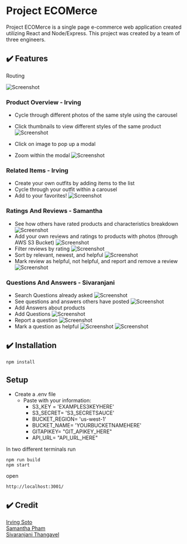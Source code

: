 # Project ECOMerce
Project ECOMerce is a single page e-commerce web application created utilizing React and Node/Express. This project was created by a team of three engineers.

## :heavy_check_mark: Features
Routing

![Screenshot](http://g.recordit.co/r3GpT6fwVm.gif)



### Product Overview - Irving

* Cycle through different photos of the same style using the carousel
* Click thumbnails to view different styles of the same product
![Screenshot](http://g.recordit.co/pFiiwNQxV3.gif)


* Click on image to pop up a modal
* Zoom within the modal
![Screenshot](http://g.recordit.co/l7jxtacOtw.gif)

### Related Items - Irving

* Create your own outfits by adding items to the list
* Cycle through your outfit within a carousel
* Add to your favorites!
![Screenshot](http://g.recordit.co/xPjmtsaOsL.gif)


### Ratings And Reviews - Samantha

* See how others have rated products and characteristics breakdown
![Screenshot](http://g.recordit.co/hj3jUVBapp.gif)
* Add your own reviews and ratings to products with photos (through AWS S3 Bucket)
![Screenshot](http://g.recordit.co/6kExNNsekv.gif)
* Filter reviews by rating
![Screenshot](http://g.recordit.co/jIuF3ErQAt.gif)
* Sort by relevant, newest, and helpful
![Screenshot](http://g.recordit.co/WFocltvvfG.gif)
* Mark review as helpful, not helpful, and report and remove a review
![Screenshot](http://g.recordit.co/lIXMBueAlt.gif)

### Questions And Answers - Sivaranjani
* Search Questions already asked
![Screenshot](http://g.recordit.co/D4Gat6BBok.gif)
* See questions and answers others have posted
![Screenshot](http://g.recordit.co/DUP8GYtYPq.gif)
* Add Answers about products
* Add Questions
![Screenshot](http://g.recordit.co/gEkPHijHsh.gif)
* Report a question
![Screenshot](http://g.recordit.co/I1A5B2HUFS.gif)
* Mark a question as helpful
![Screenshot](http://g.recordit.co/d3cLeIBygO.gif)
![Screenshot](http://g.recordit.co/o3aQWOciMZ.gif)

## :heavy_check_mark: Installation

```
npm install
```

## Setup
* Create a .env file
  * Paste with your information:
    * S3_KEY = 'EXAMPLES3KEYHERE'
    * S3_SECRET= 'S3_SECRETSAUCE'
    * BUCKET_REGION= 'us-west-1'
    * BUCKET_NAME= 'YOURBUCKETNAMEHERE'
    * GITAPIKEY= "GIT_APIKEY_HERE"
    * API_URL= "API_URL_HERE"



In two different terminals run

```
npm run build
npm start
```

open

```
http://localhost:3001/

```

## :heavy_check_mark: Credit

[Irving Soto](https://github.com/sotoi)
<br>
[Samantha Pham](https://github.com/samanthavpham)
<br>
[Sivaranjani Thangavel](https://github.com/sivaranjani19)

